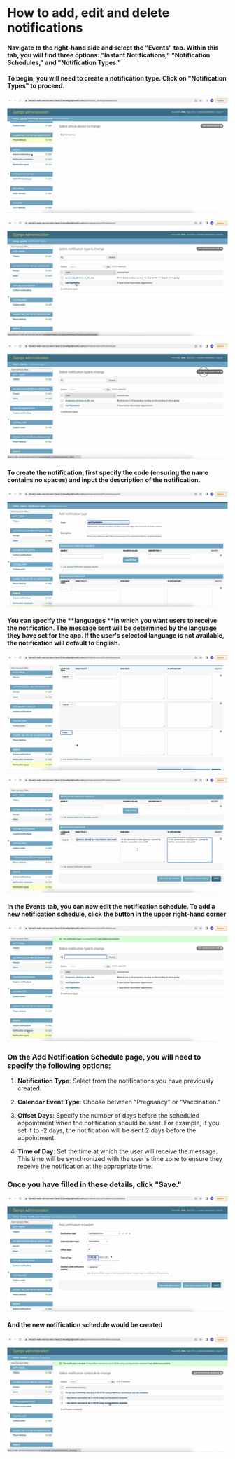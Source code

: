 # How to add, edit and delete notifications

#### Navigate to the right-hand side and select the **"Events" tab**. Within this tab, you will find three options: "Instant Notifications," "Notification Schedules," and "Notification Types."

#### To begin, you will need to create a notification type. Click on "Notification Types" to proceed.

![Enter image alt description](Images/ng1_Image_1.png)

![Enter image alt description](Images/z61_Image_2.png)

![Enter image alt description](Images/6I9_Image_3.png)

#### To **create the notification**, first specify the code (ensuring the name contains no spaces) and input the description of the notification.

![Enter image alt description](Images/MBV_Image_4.png)

#### You can specify the **languages **in which you want users to receive the notification. The message sent will be determined by the language they have set for the app. If the user's selected language is not available, the notification will default to English.

![Enter image alt description](Images/xXh_Image_5.png)

![Enter image alt description](Images/pti_Image_6.png)

#### In the **Events tab,** you can now edit the notification schedule. To add a new notification schedule, click the button in the upper right-hand corner

![Enter image alt description](Images/4Sz_Image_7.png)

### On the Add Notification Schedule page, you will need to specify the following options:

1. **Notification Type**: Select from the notifications you have previously created.

2. **Calendar Event Type**: Choose between "Pregnancy" or "Vaccination."

3. **Offset Days**: Specify the number of days before the scheduled appointment when the notification should be sent. For example, if you set it to -2 days, the notification will be sent 2 days before the appointment.

4. **Time of Day**: Set the time at which the user will receive the message. This time will be synchronized with the user's time zone to ensure they receive the notification at the appropriate time.

### Once you have filled in these details, click "Save."

![Enter image alt description](Images/bvc_Image_8.png)

#### And the new notification schedule would be created

![Enter image alt description](Images/oon_Image_9.png)
